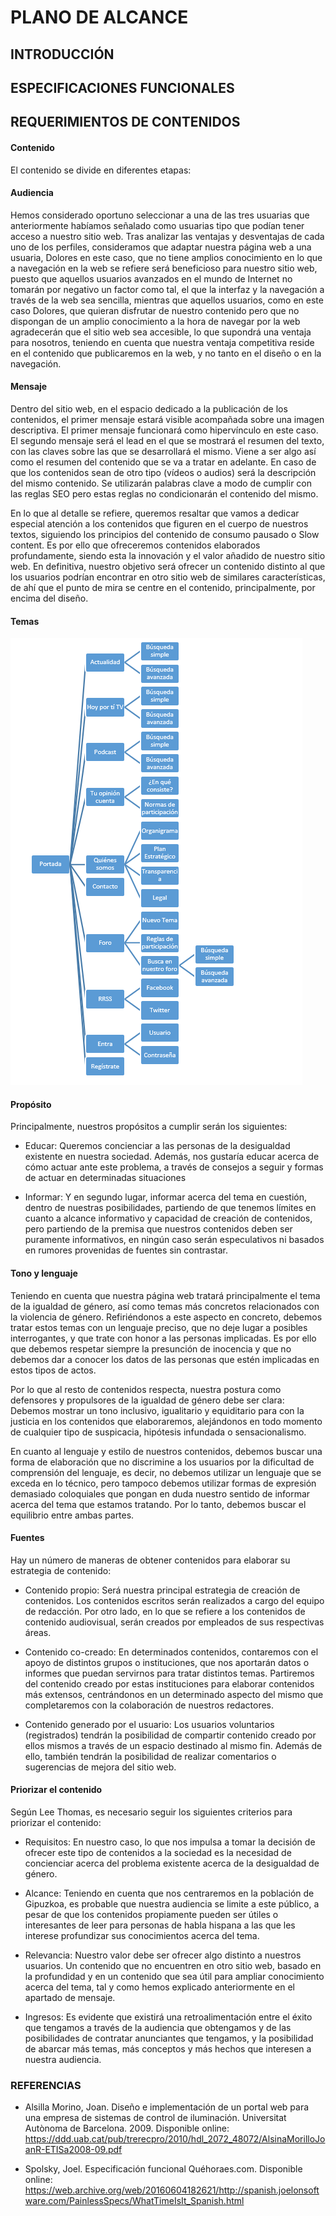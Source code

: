 # PLANO DE ALCANCE

## INTRODUCCIÓN



## ESPECIFICACIONES FUNCIONALES

## REQUERIMIENTOS DE CONTENIDOS

#### Contenido
El contenido se divide en diferentes etapas:

#### Audiencia
Hemos considerado oportuno seleccionar a una de las tres usuarias que anteriormente habíamos señalado como usuarias tipo que podían tener acceso a nuestro sitio web. Tras analizar las ventajas y desventajas de cada uno de los perfiles, consideramos que adaptar nuestra página web a una usuaria, Dolores en este caso, que no tiene amplios conocimiento en lo que a navegación en la web se refiere será beneficioso para nuestro sitio web, puesto que aquellos usuarios avanzados en el mundo de Internet no tomarán por negativo un factor como tal, el que la interfaz y la navegación a través de la web sea sencilla, mientras que aquellos usuarios, como en este caso Dolores, que quieran disfrutar de nuestro contenido pero que no dispongan de un amplio conocimiento a la hora de navegar por la web agradecerán que el sitio web sea accesible, lo que supondrá una ventaja para nosotros, teniendo en cuenta que nuestra ventaja competitiva reside en el contenido que publicaremos en la web, y no tanto en el diseño o en la navegación.  

#### Mensaje
Dentro del sitio web, en el espacio dedicado a la publicación de los contenidos, el primer mensaje estará visible acompañada sobre una imagen descriptiva. El primer mensaje funcionará como hipervínculo en este caso. El segundo mensaje será el lead en el que se mostrará el resumen del texto, con las claves sobre las que se desarrollará el mismo. Viene a ser algo así como el resumen del contenido que se va a tratar en adelante. En caso de que los contenidos sean de otro tipo (vídeos o audios) será la descripción del mismo contenido. Se utilizarán palabras clave a modo de cumplir con las reglas SEO pero estas reglas no condicionarán el contenido del mismo.

En lo que al detalle se refiere, queremos resaltar que vamos a dedicar especial atención a los contenidos que figuren en el cuerpo de nuestros textos, siguiendo los principios del contenido de consumo pausado o Slow content. Es por ello que ofreceremos contenidos elaborados profundamente, siendo esta la innovación y el valor añadido de nuestro sitio web. En definitiva, nuestro objetivo será ofrecer un contenido distinto al que los usuarios podrían encontrar en otro sitio web de similares características, de ahí que el punto de mira se centre en el contenido, principalmente, por encima del diseño.  

 
#### Temas


![Topic Map](2-alcance\topicmap.png)

#### Propósito
Principalmente, nuestros propósitos a cumplir serán los siguientes:

* Educar: Queremos concienciar a las personas de la desigualdad existente en nuestra sociedad. Además, nos gustaría educar acerca de cómo actuar ante este problema, a través de consejos a seguir y formas de actuar en determinadas situaciones

* Informar: Y en segundo lugar, informar acerca del tema en cuestión, dentro de nuestras posibilidades, partiendo de que tenemos límites en cuanto a alcance informativo y capacidad de creación de contenidos, pero partiendo de la premisa que nuestros contenidos deben ser puramente informativos, en ningún caso serán especulativos ni basados en rumores provenidas de fuentes sin contrastar.
 
#### Tono y lenguaje
Teniendo en cuenta que nuestra página web tratará principalmente el tema de la igualdad de género, así como temas más concretos relacionados con la violencia de género. Refiriéndonos a este aspecto en concreto, debemos tratar estos temas con un lenguaje preciso, que no deje lugar a posibles interrogantes, y que trate con honor a las personas implicadas. Es por ello que debemos respetar siempre la presunción de inocencia y que no debemos dar a conocer los datos de las personas que estén implicadas en estos tipos de actos.

Por lo que al resto de contenidos respecta, nuestra postura como defensores y propulsores de la igualdad de género debe ser clara: Debemos mostrar un tono inclusivo, igualitario y equiditario para con la justicia en los contenidos que elaboraremos, alejándonos en todo momento de cualquier tipo de suspicacia, hipótesis infundada o sensacionalismo.

En cuanto al lenguaje y estilo de nuestros contenidos, debemos buscar una forma de elaboración que no discrimine a los usuarios por la dificultad de comprensión del lenguaje, es decir, no debemos utilizar un lenguaje que se exceda en lo técnico, pero tampoco debemos utilizar formas de expresión demasiado coloquiales que pongan en duda nuestro sentido de informar acerca del tema que estamos tratando. Por lo tanto, debemos buscar el equilibrio entre ambas partes.

#### Fuentes
Hay un número de maneras de obtener contenidos para elaborar su estrategia de contenido:

* Contenido propio: Será nuestra principal estrategia de creación de contenidos. Los contenidos escritos serán realizados a cargo del equipo de redacción. Por otro lado, en lo que se refiere a los contenidos de contenido audiovisual, serán creados por empleados de sus respectivas áreas. 

* Contenido co-creado: En determinados contenidos, contaremos con el apoyo de distintos  grupos o instituciones, que nos aportarán datos o informes que puedan servirnos para tratar distintos temas. Partiremos del contenido creado por estas instituciones para elaborar contenidos más extensos, centrándonos en un determinado aspecto del mismo que completaremos con la colaboración de nuestros redactores.   

* Contenido generado por el usuario: Los usuarios voluntarios (registrados) tendrán la posibilidad de compartir contenido creado por ellos mismos a través de un espacio destinado al mismo fin. Además de ello, también tendrán la posibilidad de realizar comentarios o sugerencias de mejora del sitio web.

#### Priorizar el contenido
Según Lee Thomas, es necesario seguir los siguientes criterios para priorizar el contenido:

* Requisitos: En nuestro caso, lo que nos impulsa a tomar la decisión de ofrecer este tipo de contenidos a la sociedad es la necesidad de concienciar acerca del problema existente acerca de la desigualdad de género.

* Alcance: Teniendo en cuenta que nos centraremos en la población de Gipuzkoa, es probable que nuestra audiencia se limite a este público, a pesar de que los contenidos propiamente pueden ser útiles o interesantes de leer para personas de habla hispana a las que les interese profundizar sus conocimientos acerca del tema.

* Relevancia: Nuestro valor debe ser ofrecer algo distinto a nuestros usuarios. Un contenido que no encuentren en otro sitio web, basado en la profundidad y en un contenido que sea útil para ampliar conocimiento acerca del tema, tal y como hemos explicado anteriormente en el apartado de mensaje.

* Ingresos: Es evidente que existirá una retroalimentación entre el éxito que tengamos a través de la audiencia que obtengamos y de las posibilidades de contratar anunciantes que tengamos, y la posibilidad de abarcar más temas, más conceptos y más hechos que interesen a nuestra audiencia.


### REFERENCIAS

* Alsilla Morino, Joan. Diseño e implementación de un portal web para una empresa de sistemas de control de iluminación. Universitat Autònoma de Barcelona. 2009. Disponible online: https://ddd.uab.cat/pub/trerecpro/2010/hdl_2072_48072/AlsinaMorilloJoanR-ETISa2008-09.pdf
  
* Spolsky, Joel. Especificación funcional Quéhoraes.com. Disponible online: https://web.archive.org/web/20160604182621/http://spanish.joelonsoftware.com/PainlessSpecs/WhatTimeIsIt_Spanish.html 